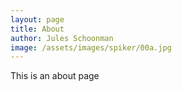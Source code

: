 ```yaml
---
layout: page
title: About
author: Jules Schoonman
image: /assets/images/spiker/00a.jpg
---
```

This is an about page